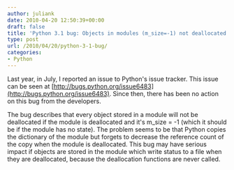 ```yaml
---
author: juliank
date: 2010-04-20 12:50:39+00:00
draft: false
title: 'Python 3.1 bug: Objects in modules (m_size=-1) not deallocated'
type: post
url: /2010/04/20/python-3-1-bug/
categories:
- Python
---
```


Last year, in July, I reported an issue to Python's issue tracker. This issue can be seen at [http://bugs.python.org/issue6483](http://bugs.python.org/issue6483). Since then, there has been no action on this bug from the developers.

The bug describes that every object stored in a module will not be deallocated if the module is deallocated and it's m_size = -1 (which it should be if the module has no state). The problem seems to be that Python copies the dictionary of the module but forgets to decrease the reference count of the copy when the module is deallocated. This bug may have serious impact if objects are stored in the module which write status to a file when they are deallocated, because the deallocation functions are never called.
